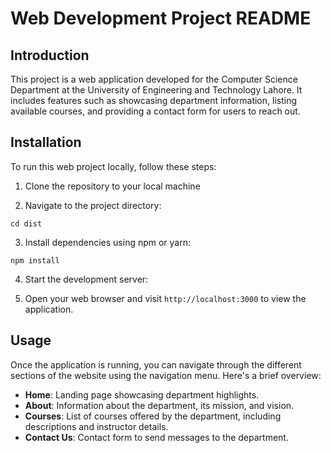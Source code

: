 # Web Development Project README

## Introduction
This project is a web application developed for the Computer Science Department at the University of Engineering and Technology Lahore. It includes features such as showcasing department information, listing available courses, and providing a contact form for users to reach out.

## Installation
To run this web project locally, follow these steps:

1. Clone the repository to your local machine


2. Navigate to the project directory:

```
cd dist
```

3. Install dependencies using npm or yarn:

```
npm install
```

4. Start the development server:


5. Open your web browser and visit `http://localhost:3000` to view the application.

## Usage
Once the application is running, you can navigate through the different sections of the website using the navigation menu. Here's a brief overview:

- **Home**: Landing page showcasing department highlights.
- **About**: Information about the department, its mission, and vision.
- **Courses**: List of courses offered by the department, including descriptions and instructor details.
- **Contact Us**: Contact form to send messages to the department.
